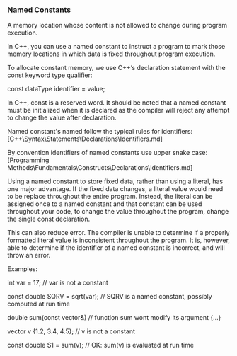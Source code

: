 ### Named Constants
A memory location whose content is not allowed to change during program execution.

In C++, you can use a named constant to instruct a program to mark those memory locations in which data is fixed throughout program execution.


To allocate constant memory, we use C++’s declaration statement with the const keyword type qualifier:

const dataType identifier = value;

In C++, const is a reserved word. It should be noted that a named constant must be initialized when it is declared as the compiler will reject any attempt to change the value after declaration.

Named constant's named follow the typical rules for identifiers:
[C++\Syntax\Statements\Declarations\Identifiers.md]

By convention identifiers of named constants use upper snake case:
[Programming Methods\Fundamentals\Constructs\Declarations\Identifiers.md]

Using a named constant to store fixed data, rather than using a literal, has one major advantage. If the fixed data changes, a literal value would need to be replace throughout the entire program. Instead, the literal can be assigned once to a named constant and that constant can be used throughout your code, to change the value throughout the program, change the single const declaration.

This can also reduce error. The compiler is unable to determine if a properly formatted literal value is inconsistent throughout the program. It is, however, able to determine if the identifier of a named constant is incorrect, and will throw an error.



Examples:

int var = 17; // var is not a constant

const double SQRV = sqrt(var);
// SQRV is a named constant, possibly computed at run time

double sum(const vector<double>&)   // function sum wont modify its argument
  {...}


vector<double> v {1.2, 3.4, 4.5}; // v is not a constant

const double S1 = sum(v); // OK: sum(v) is evaluated at run time
